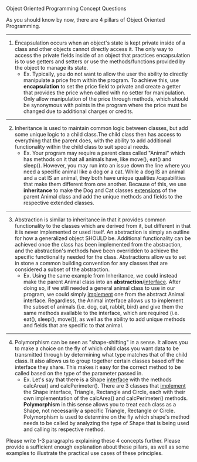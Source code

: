 Object Oriented Programming Concept Questions

As you should know by now, there are 4 pillars of Object Oriented Programming.

********************
1. Encapsulation occurs when an object's state is kept private inside of a class and other objects cannot directly
 access it. The only way to access the private fields inside of an object that practices encapsulation is to use
  getters and setters or use the methods/functions provided by the object to manage its state.
    - Ex. Typically, you do not want to allow the user the ability to directly manipulate a price from within the
     program. To achieve this, use <b>encapsulation</b> to set the price field to private and create a getter that
      provides the price when called with no setter for manipulation. Only allow manipulation of the price through
       methods, which should be synonymous with points in the program where the price must be changed due to
        additional charges or credits. 
        
        
        
        
********************
2. Inheritance is used to maintain common logic between classes, but add some unique logic to a child class.The child
 class then has access to everything that the parent does, with the ability to add additional functionality within
  the child class to suit special needs.
    - Ex. Your program may require a parent class called "Animal" which has methods on it that all animals have, like
     move(), eat() and sleep(). However, you may run into an issue down the line where you need a specific animal
      like a dog or a cat. While a dog IS an animal and a cat IS an animal, they both have unique qualities
      /capabilities that make them different from one another. Because of this, we use <b>inheritance</b> to make the
       Dog and Cat classes <ins>extensions</ins> of the parent Animal class and add the unique methods and fields to
        the respective extended classes.







********************
3. Abstraction is similar to inheritance in that it provides common functionality to the classes which are derived
 from it, but different in that it is never implemented or used itself. An abstraction is simply an outline for how a
  generalized object SHOULD be. Additional functionality can be achieved once the class has been implemented from
   the abstraction, and the abstraction's methods have been overridden to achieve the specific functionality needed for
    the class. Abstractions allow us to set in stone a common building convention for any classes that are considered
     a subset of the abstraction.
     - Ex. Using the same example from Inheritance, we could instead make the parent Animal class into an
     <b>abstraction</b>/<ins>interface</ins>. After doing so, if we still needed a general animal class to use in our
      program, we could simply <ins>implement</ins> one from the abstract Animal interface. Regardless, the Animal
       interface allows us to implement the subset of animals (i.e. dog, cat, rabbit, bird) and give them the same
        methods available to the interface, which are required (i.e. eat(), sleep(), move()), as well as the ability to
         add unique methods and fields that are specific to that animal.








********************
4. Polymorphism can be seen as "shape-shifting" in a sense. It allows you to make a choice on the fly of which child
 class you want data to be transmitted through by determining what type matches that of the child class. It also
  allows us to group together certain classes based off the interface they share. This makes it easy for the correct
   method to be called based on the type of the parameter passed in.
   - Ex. Let's say that there is a Shape <ins>interface</ins> with the methods calcArea() and calcPerimeter(). There
    are 3 classes that <ins>implement</ins> the Shape interface, Triangle, Rectangle and Circle, each with their own
     implementation of the calcArea() and calcPerimeter() methods. <b>Polymorphism</b> in this sense allows you to
      treat each class as a Shape, not necessarily a specific Triangle, Rectangle or Circle. Polymorphism is used to
       determine on the fly which shape's method needs to be called by analyzing the type of Shape that is being used
        and calling its respective method. 
        



Please write 1-3 paragraphs explaining these 4 concepts further.  Please provide a sufficient enough explanation
 about these pillars, as well as some examples to illustrate the practical use cases of these principles.



